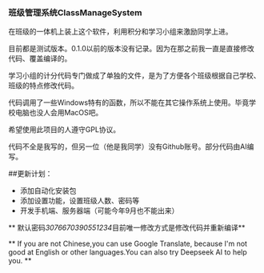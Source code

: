 ### 班级管理系统ClassManageSystem
在班级的一体机上装上这个软件，利用积分和学习小组来激励同学上进。

目前都是测试版本。0.1.0以前的版本没有记录。因为在那之前我一直是直接修改代码、覆盖编译的。

学习小组的计分代码专门做成了单独的文件，是为了方便各个班级根据自己学校、班级的特点修改代码。

代码调用了一些Windows特有的函数，所以不能在其它操作系统上使用。毕竟学校电脑也没人会用MacOS吧。

希望使用此项目的人遵守GPL协议。

代码不全是我写的，但另一位（他是我同学）没有Github账号。部分代码由AI编写。

##更新计划：
 - 添加自动化安装包
 - 添加设置功能，设置班级人数、密码等
 - 开发手机端、服务器端（可能今年9月也不能出来）

** 默认密码*3076670390551234*目前唯一修改方式是修改代码并重新编译**

** If you are not Chinese,you can use Google Translate, because I'm not good at English or other languages.You can also try Deepseek AI to help you. **
